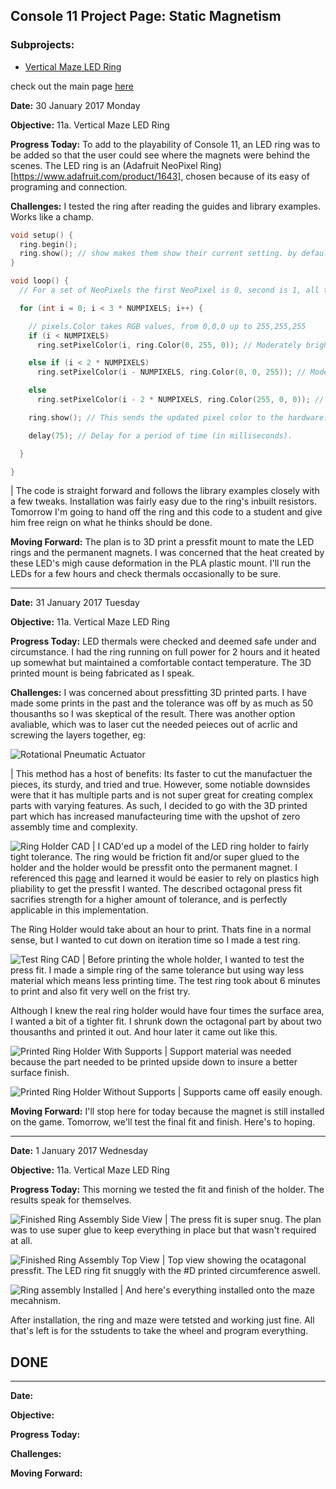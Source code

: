 ## Console 11 Project Page: Static Magnetism
### Subprojects:
   * [Vertical Maze LED Ring]()

check out the main page [here](https://TerrenceTran.github.io)

**Date:** 30 January 2017 Monday

**Objective:** 11a. Vertical Maze LED Ring

**Progress Today:** To add to the playability of Console 11, an LED ring was to be added so that the user could see where the magnets were behind the scenes. The LED ring is an (Adafruit NeoPixel Ring)[https://www.adafruit.com/product/1643], chosen because of its easy of programing and connection. 

**Challenges:** I tested the ring after reading the guides and library examples. Works like a champ. 

```cpp
void setup() {
  ring.begin();
  ring.show(); // show makes them show their current setting. by default this is off
}

void loop() {
  // For a set of NeoPixels the first NeoPixel is 0, second is 1, all the way up to the count of pixels minus one.

  for (int i = 0; i < 3 * NUMPIXELS; i++) {

    // pixels.Color takes RGB values, from 0,0,0 up to 255,255,255
    if (i < NUMPIXELS)
      ring.setPixelColor(i, ring.Color(0, 255, 0)); // Moderately bright green color.

    else if (i < 2 * NUMPIXELS)
      ring.setPixelColor(i - NUMPIXELS, ring.Color(0, 0, 255)); // Moderately bright green color.

    else
      ring.setPixelColor(i - 2 * NUMPIXELS, ring.Color(255, 0, 0)); // Moderately bright green color.

    ring.show(); // This sends the updated pixel color to the hardware.

    delay(75); // Delay for a period of time (in milliseconds).

  }

}
```
   | The code is straight forward and follows the library examples closely with a few tweaks. Installation was fairly easy due to the ring's inbuilt resistors. Tomorrow I'm going to hand off the ring and this code to a student and give him free reign on what he thinks should be done. 

**Moving Forward:** The plan is to 3D print a pressfit mount to mate the LED rings and the permanent magnets. I was concerned that the heat created by these LED's migh cause deformation in the PLA plastic mount. I'll run the LEDs for a few hours and check thermals occasionally to be sure. 

___

**Date:** 31 January 2017 Tuesday

**Objective:** 11a. Vertical Maze LED Ring

**Progress Today:** LED thermals were checked and deemed safe under and circumstance. I had the ring running on full power for 2 hours and it heated up somewhat but maintained a comfortable contact temperature. The 3D printed mount is being fabricated as I speak.

**Challenges:** I was concerned about pressfitting 3D printed parts. I have made some prints in the past and the tolerance was off by as much as 50 thousanths so I was skeptical of the result. There was another option avaliable, which was to laser cut the needed peieces out of acrlic and screwing the layers together, eg:

![Rotational Pneumatic Actuator](https://lh3.googleusercontent.com/PPz6Zcv4UFJUmy2MchgZ-pJox1gfgz2XyNEl0RGQiHupyGupCQqHkuXsPed3mMnVQcNHQSpvS22OB8NbL6o25axai3qybzyrmDhj3WwtQbfyDf4nh7X51WTLg0l5FEN9h3LRqYzLLeWnIYnrxFpu2MWoFWpzc801KVMI0WG9DgTbbXjOJcUMHJlPNeXFJ6AQJcre9HPyx9809hzwh2jlW8RBiiif-b6rEws8EcpAr6SkkJBNgVGTTdTkP4vnh3v6CtwSSLyU7RB8nl2RgZ1XzCq9_oYqupyQsgbZ8b6W2yfqRGlY4K5K37PCq4GHO11bsIulwuLfA6xSWgU2hlDu-X4_qtPewCY_ylGZ4wRgUPUkoOfFvG4qS0ApFidGu98ArvWrqxGLTzD1Nn0YRtJ8GHhCYwqSJKqIfRya7Dm29HJEzGRw5ACPLxxEsINzGfc36Ulsrbv_YffESiH8qDpclyvVYh9KRwudUS62Tla0flAHuI-DuP1ZbOwT_XnICu3ieHv0E_4HEz9_n5sn_hwvc87m243mUnXmVc9SyCk5zhESKq261tDxT9vEDyr_zfqVNcYRZJCy02vUfLD3PrVYTUthITi3Nxf7W7rnfkQCbufo9Ba9eROJSQAAKf7kpAr5OIUZ52s-BhP1_AWTP8uf4ZtlONV8xOytaEE0Fx5AKg=w1760-h990-no)

   | This method has a host of benefits: Its faster to cut the manufactuer the pieces, its sturdy, and tried and true. However, some notiable downsides were that it has multiple parts and is not super great for creating complex parts with varying features. As such, I decided to go with the 3D printed part which has increased manufacteuring time with the upshot of zero assembly time and complexity. 
 
![Ring Holder CAD](https://lh3.googleusercontent.com/_lPD_ciSYVSbcjpU2YU5N6TTFTU0On98Rxh3AVp3U0RyvwQA0j21M7j3tueGq7CsdbpAwLa3YkcwI1tP_14JYsYoz1GKw2AyD7PJgABuBkITMPQT10CYKH3WWBionOuS3pqOo4fyXsOKa7aEo022vPxNlHmiYPb2LjwVEfbLPXPkrcZednDPxvhFJaTLCnZgrFgCFJnVbaT_ven3vhlYqWy7uhwCBljkPTh4JoeZixzr9X2ZEwMzAXRfi7C4pcisWg0hDM_neJC3CmXgpnkNTKYrHbprksiyU7ZvVby08CFnW-tLd_-qhnG9NiEmLNvAS41_mZO4No-xyHuQQzzkDMTjCU6xOnhbXf7GQzDnC23ilj__pIw6PEOkhVJnYgs7UCn5f7pVsBNYMtcjC5PelOyLU89yxtE5nMVblMb6AT7SV-y8OSSbqS6Mge1oc6gGreCBvXbZh-aYLw_oYYz1nYbZOodFBPhpMKQtXgxRjlpwtmJQdl7mZhG1vdqPVlZJcG3h17cy0KIaMrCC2AJhixXAycmC6i9gY3Egn11nrlA7iDSsbKw69EQVpgUvaU5WMQM-V8iTHLNH12rRXPml82mQsxLoBFEOq6caZPkHWuyG0_KkUo4keVjwcNILyN0RxxHzykmuFpTDsVOf3h-TTl6HgiiZ66XLfRTwJalqFQ=w1159-h905-no) 
   | I CAD'ed up a model of the LED ring holder to fairly tight tolerance. The ring would be friction fit and/or super glued to the holder and the holder would be pressfit onto the permanent magnet. I referenced this [page](http://makezine.com/2015/07/22/tips-3d-printing-press-fit-parts/) and learned it would be easier to rely on plastics high pliability to get the pressfit I wanted. The described octagonal press fit sacrifies strength for a higher amount of tolerance, and is perfectly applicable in this implementation.

The Ring Holder would take about an hour to print. Thats fine in a normal sense, but I wanted to cut down on iteration time so I made a test ring.

![Test Ring CAD](https://lh3.googleusercontent.com/cKHnPZkBflcT5hMo6gtF2InERrYSU3je3IaQGP4nEqi4jgD5oHZQMQnNY15C8R0O8HGLDiNDrB8R3R1hjfr548fhV9YqZl8yDsdCJYlQa-L0LLGU2veYL0veDJRaIkAMD3wHiDSIoJrMloPPkcHtcezs0TIu_WiZumLFfVjactq0aESwZcbiAOgBnR0nIVgrpiUrplbbSUQOf0mAHQ9HUE-80h55Atnm3J1rZVkBv_AThJo3k4itKGdMIIZTVzU9-HrmaMg2szxw4cf70Bwy6X8NYn5HPMK-1tgdoWh9r7WeDqAom7g9I6XZgvSvdSC50-s-eGi0ikbGXro5Jkb7S4bjc-Fy2kvAS8q5xY-mLVqC_XBg2O6uTn7txaV7-7VrvHLz8RJ5-tlQOZVPTZdhwz2Rm7XaSF6z8k8vnJjgGmCKsgnJKo8NKAeypEu4BAsx1cmEiSmHe18KPanmEIiNWMjPSMFvVo4lwUWciOPROI4qTHMTMa12722nWMRGAMYe728G9z-brcs9S7GArSboxEfmnuxHV6fTYM20vxTZcCVIR9FcDX0fVQEKe8vv5qXTFjyrsjl0Lf1FzF4EHcZiiTPLbMX-N6gN1oNszPbWgUQ6EZwysa-56YimcFFLJmw-RKcV-9L9ccmY2I_Mvws7K4Rp76Rgk60eI_EDKl2l7w=w1125-h876-no)
   | Before printing the whole holder, I wanted to test the press fit. I made a simple ring of the same tolerance but using way less material which means less printing time. The test ring took about 6 minutes to print and also fit very well on the frist try.
   
Although I knew the real ring holder would have four times the surface area, I wanted a bit of a tighter fit. I shrunk down the octagonal part by about two thousanths and printed it out. And hour later it came out like this.

![Printed Ring Holder With Supports](https://lh3.googleusercontent.com/Uc5YvMwpv0b3pzqY3RL0kzMd2Jhhuyl7EAmcTwCBcUOGPIuthVMUEamIOqWGz21HCOIT931ZEK0cnyOqos_Xp5t_mzhQ5klxJjW0uLA8tr8A-_9_zy0WDeUGX-KoLZS1-CSeoxKYio0O3ZwjJRYy4SmPECBNHJ5FXZaSMC9usoVaMAdaMhTsgtJip2TCktBCpi9dVNWZ6VoNM1L1VlK2JEgkltHIbo43fAUtliJjHyRaL4r64J4CXF6allnwxE934zDSYhSy703slereqrUblFbZU-x0AljAi4FZDW2YGNoHYFL6NKLidoO5Uc4STnmN1L4beSOllRrXBOAh6mM8H85Tx0cwxjAE1ZJ6ISqkOsbdOOEYxCOLTOHKsZtXvhfLhNpEZ4JheV5iR_sMK2Goqlw7_AwOhcrp2eDnkVkhOw1HWSMn_xDXvKArAbvb5JgnKE7IwDi64e5QZdMSytLgbNhquFOg-HCasMH3tvk7P-5ci5r1NNG4-T1jBDLlGwtrOlxysLoYc5j7IyZAILldT3GbRt7U1eKQsl31ndULhZ3q_Q3TcrlLGNDaYu3o3Np8D2HFiOjERoAbFDQOj9UC4wBHat-qgew123UY1xneOkzEQq8Aj8GG9D49hXoTqsTFIyHwnGus_ZLMvur6YT5CwqX_iZh2sw8FLRD_URBrAg=w1760-h990-no)
   | Support material was needed because the part needed to be printed upside down to insure a better surface finish. 
   
![Printed Ring Holder Without Supports](https://lh3.googleusercontent.com/YwI2jaPAg-4LvRYt4uLCuTrNKzxOS6FfXUK1ql2SWcYpB4FSqeZWVJqxLC6A8ify7ekshxN8M3MXyvXLZ_nTcizYpJXwLCzReudOym9lMURwYUAZZKuT4gznVEGKYkw7alVoqgC9Wo_zjt1WyhkvleeRHkQuov4yiqUH68P4PfeNB4O6i3FnYp2AR7MXJtwnmTSHrybN5D1XwUzCKbgcBQFMUAD_ZKz0lJcGO3mPl6vwvrWkPKkugfGfP9id966eWGtoy9dsxikd44epcFzmiFsJsaczfrO-mnMJ6voNdZbqUgzJLV4yQ12FtRttuiE6vy8sFFgLd0WBbr-JWOWRkrSV01pE9Sp9jd8TMX4R5azc4_Tb2s1lQ-o94OlinsfMLJwSX0GWzUVjSVrI-vmTaqGBdCvymiK-ho7Xqy7AvKNMOJ-FTqdDmW-WJ_ZO_gJUNhQpsnd1Oghv9rCkaIASX8xLRTj2rKcbski8jazfTyelD7WxwxbNP6E5fxqzYDBC5aRmbXhddeSpyPnV89RkweZtQN1SRqVH4A3c48cRSvuwTDoxq1lus9VSvmQiE3J3JQqS5DB-Hqoi6xoFIKb2xoL6kL-4iLbwGp5dhfKnRzi-b_nNBtU863AMBzS_o5qv3ZbUxJU9uX85zxLklnVmx3CUTK9LirNJKOgrmR04Lg=w1760-h990-no)
   | Supports came off easily enough.
  
**Moving Forward:** I'll stop here for today because the magnet is still installed on the game. Tomorrow, we'll test the final fit and finish. Here's to hoping.

___

**Date:** 1 January 2017 Wednesday

**Objective:** 11a. Vertical Maze LED Ring

**Progress Today:** This morning we tested the fit and finish of the holder. The results speak for themselves.

![Finished Ring Assembly Side View](https://lh3.googleusercontent.com/p1DRG1_IX8Sr4Q0EDcT_qZ4s5C38n8rDwfJreHyNO6xvfpyWuPrNGpY0OoR0FNLF7iYzGSl6MzvrrH2rn9XxQOvFuusUJ4e8CBsyn7hwBqwOcW1dyoc2kzndEpIjzcyooaYm2u1DDS2NDOsu6a9rHCihxUYERCj2FwFku7x-E_jp5YQ3eTNScuK59YqzxmfnD67X9NGxtYSZKS3E0quK57m4Zu0Q6InPE-uoi1FQJ1cZXUhhX5F93Vb63xS3YP1g1ipXBV3YcaxgNZOZ6zJL6NJd7RKKwkytn-Xp0P6BNHzFvgkuT5hIhRkXI-9UpczSo_Qgbss-kIHBJg5wDn3s70RQCBvf8drTef47qzrHERSB8uClEDnog5o5FNH30gOdGfB1LY7fLOckg0TV0GsLan4lf2PASKSx8JoUY-l1S27m9SlFZuNMNuglbaKP6GIr5K3rXHjfxNqeCYYcrgWP8usQlEmTTdrEx6wCgzPMOgTeWBOcUsAqZbpGods8XT4iTx7szTMT1Z1X0osJWP-l4seK2H3Lbss25myHb7XLrVYiXHOOkoX60j3O2rZpAOOG3ZKaeKw0UHDdeUlDoDaFGrRLnzEWv0d7hmx6pn2z4zfT77Hfr0Npal94p_TlJhuHl0Gb5lecXN2YEqme8QmbdD9vzrqOQtAnfxEWtNH9rA=w1760-h990-no)
   | The press fit is super snug. The plan was to use super glue to keep everything in place but that wasn't required at all.
   
![Finished Ring Assembly Top View](https://lh3.googleusercontent.com/ZVfZfStp6pMpxiEEwuKusGQ9bPBWuyMUdRFSCc6__C53HrPME77EXaag_jvVe8QVyJAumjynpBy-11ehwAjsiucVf-i04O7d-7NMQMDAGzyroIKid3romBmnm57lsI_6eR8F0ZcylbFNXVKwK2LmjauBiQAo0hQO4aajPdM7z23vxIpyeURaiMiWUTahBk0hEtDhLoTusC2pS0pQBhYDaNwzwzgKK-9lA4Ny1a_WNLov8sg7NC54tNF9aH4yszackR5cH6gEvWJbGH-LW0haRJpUP5Bi1-5S2-N9-ArxEWf5ZFhbU9nBlkJeCfyXPjnzyYM0XTs2T0xXgloAvArKUdKj9XnPiFsyy7xmkpY5Ox1FZiEBbL4zXOVT-tK6bn2RVjYk2dN3-OF6Tl-zZeD9Wh2vXh6Nq8dPIDUg_tVXjh38SRfxXotHB0DlBE7A7L09FEsSYycBP5y04oIT5odMBfP3H1V1J_kl6E0KLXxYUk1QODydmOAnkr7qJ-bJHJKMjSjnE4HAnISJCN73_ZWyJomRhugOveiKydx52RI58T4Ra59JY0bIFWa1F2YR0E3PY6UI_xq59K2W6Xo6cx6raeg5c-W_31GaVIz7bNfO4aqwbJe6=w1760-h990-no)
   | Top view showing the ocatagonal pressfit. The LED ring fit snuggly with the #D printed circumference aswell. 
   
![Ring assembly Installed](https://lh3.googleusercontent.com/Mpc1dYPlY5pNhOLG2jurm_jg0vnm25nDfjeFBI1W-_v3Yagv0oES8xg-r6GaL6iShlRxSNAooZvKqrUxuo5eLWE7Vej3Efi775gPaW48bk2bpCTE97fKESKjWU2IZxSve7l3MGnvsUSB2bq9Wesn6LMzTGr5eCo8Cicls0Z1qcqeLnISqelzDQk0mNqah8MDLoPHdU0vp3qTXbRrfulrDEwGX_vsW4TBo0eJ7l4DbtvBkRHaOEBOEG8qkZ3QO_T_dvKg8C2_prQ6dcs3Bnwb7iPUp4Sqi7LrPnDiVs-zRnPZB0p2y_s2WLQXkjma3xVFzoAbBB-8gjHh9ndkHuFz1p12zh3HbP_a_rl6X6m6CHmfBXxw2gyEBzpNUhxnowa3tG8oPfzSZAfsylIePkmPPQzP7FcRmOeu4HDPRE_RQRfoWfH27quBJnCQT7u2wQ4shz3Cy-D56wQF4v4WmHrYjOmgxsPqyVqf_RixE34dF_JqRIhAa0k_t-sNLaknGsvds2V-CjxecTiqcOcj7rrfQKbSaY30bhbboyppHXTpQlygCLBsqNxNx0P9f14ZFv1jGpvobV13XGSH1_OCCDT5dSetbiBjupOc_jpgDdtvcFzNsbHolnUj=w1760-h990-no)
   | And here's everything installed onto the maze mecahnism. 
   
After installation, the ring and maze were tetsted and working just fine. All that's left is for the sstudents to take the wheel and program everything. 

## DONE

___

**Date:** 

**Objective:** 

**Progress Today:** 

**Challenges:** 

**Moving Forward:** 
